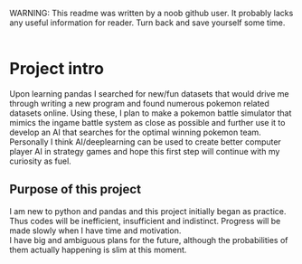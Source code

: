 WARNING: This readme was written by a noob github user. It probably lacks any useful information for reader. Turn back and save yourself some time.<br><br>

# Project intro
Upon learning pandas I searched for new/fun datasets that would drive me through writing a new program and found numerous pokemon related datasets online. Using these, I plan to make a pokemon battle simulator that mimics the ingame battle system as close as possible and further use it to develop an AI that searches for the optimal winning pokemon team. Personally I think AI/deeplearning can be used to create better computer player AI in strategy games and hope this first step will continue with my curiosity as fuel.

## Purpose of this project
I am new to python and pandas and this project initially began as practice. Thus codes will be inefficient, insufficient and indistinct. Progress will be made slowly when I have time and motivation.<br> I have big and ambiguous plans for the future, although the probabilities of them actually happening is slim at this moment.
